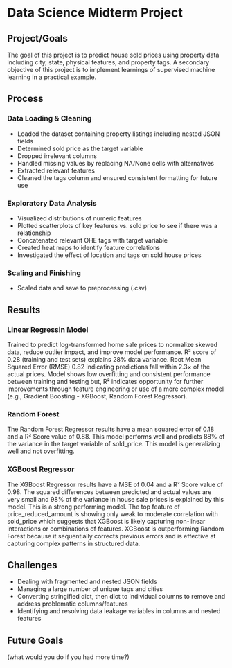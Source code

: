 # Data Science Midterm Project

## Project/Goals

The goal of this project is to predict house sold prices using property data including city, state, physical features, and property tags. A secondary objective of this project is to implement learnings of supervised machine learning in a practical example. 

## Process
### Data Loading & Cleaning
-  Loaded the dataset containing property listings including nested JSON fields
-  Determined sold price as the target variable
-  Dropped irrelevant columns
-  Handled missing values by replacing NA/None cells with alternatives
-  Extracted relevant features
-  Cleaned the tags column and ensured consistent formatting for future use
### Exploratory Data Analysis
- Visualized distributions of numeric features
- Plotted scatterplots of key features vs. sold price to see if there was a relationship
- Concatenated relevant OHE tags with target variable
- Created heat maps to identify feature correlations
- Investigated the effect of location and tags on sold house prices
### Scaling and Finishing
- Scaled data and save to preprocessing (.csv)

## Results
### Linear Regressin Model
Trained to predict log-transformed home sale prices to normalize skewed data, reduce outlier impact, and improve model performance. R² score of 0.28 (training and test sets) explains 28% data variance. Root Mean Squared Error (RMSE) 0.82 indicating predictions fall within 2.3× of the actual prices. Model shows low overfitting and consistent performance between training and testing but, R² indicates opportunity for further improvements through feature engineering or use of a more complex model (e.g., Gradient Boosting - XGBoost, Random Forest Regressor).

### Random Forest
The Random Forest Regressor results have a mean squared error of 0.18 and a R² Score value of 0.88. This model performs well and predicts 88% of the variance in the target variable of sold_price. This model is generalizing well and not overfitting. 

### XGBoost Regressor
The XGBoost Regressor results have a MSE of 0.04 and a R² Score value of 0.98. The squared differences between predicted and actual values are very small and 98% of the variance in house sale prices is explained by this model. This is a strong performing model. The top feature of price_reduced_amount is showing only weak to moderate correlation with sold_price which suggests that XGBoost is likely capturing non-linear interactions or combinations of features. XGBoost is outperforming Random Forest because it sequentially corrects previous errors and is effective at capturing complex patterns in structured data.

## Challenges 
- Dealing with fragmented and nested JSON fields
- Managing a large number of unique tags and cities 
- Converting stringified dict, then dict to individual columns to remove and address problematic columns/features
- Identifying and resolving data leakage variables in columns and nested features 

## Future Goals
(what would you do if you had more time?)

